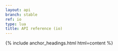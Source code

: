 ```yaml
---
layout: api
branch: stable
ref: io
type: lua
title: API reference (io)
---
```

{% include anchor_headings.html html=content %}